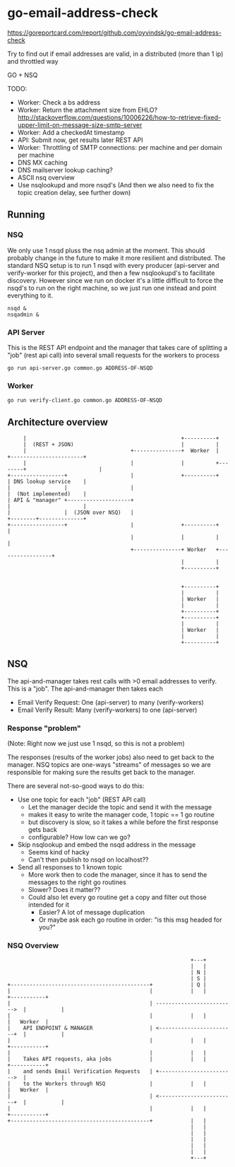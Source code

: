 # go-email-address-check

https://goreportcard.com/report/github.com/oyvindsk/go-email-address-check

Try to find out if email addresses are valid, in a distributed (more than 1 ip) and throttled way

GO + NSQ

TODO:
 - Worker: Check a bs address
 - Worker: Return the attachment size from EHLO? http://stackoverflow.com/questions/10006226/how-to-retrieve-fixed-upper-limit-on-message-size-smtp-server
 - Worker: Add a checkedAt timestamp
 - API: Submit now, get results later REST API
 - Worker: Throttling of SMTP connections: per machine and per domain per machine
 - DNS MX caching
 - DNS mailserver lookup caching?
 - ASCII nsq overview
 - Use nsqlookupd and more nsqd's (And then we also need to fix the topic creation delay, see further down)

## Running
### NSQ
We only use 1 nsqd pluss the nsq admin at the moment. This should probably change in the future to make it more
resilient and distributed. The standard NSQ setup is to run 1 nsqd with every producer
(api-server and verify-worker for this project), and then a few nsqlookupd's to facilitate discovery.
However since we run on docker it's a little difficult to force the nsqd's to run on the right machine, so we just run one instead and point everything to it.

    nsqd &
    nsqadmin &


### API Server
This is the REST API endpoint and the manager that takes care of splitting a "job" (rest api call) into several small
requests for the workers to process

    go run api-server.go common.go ADDRESS-OF-NSQD

### Worker

    go run verify-client.go common.go ADDRESS-OF-NSQD

## Architecture overview

         |                                                 +----------+
         |  (REST + JSON)                                  |          |
         |                                 +---------------+  Worker  |        +-----------------------+
         |                                 |               |          +--------+                       |
    +-----------------+                    |               +----------+        | DNS lookup service    |
    |                 |                    |                                   |  (Not implemented)    |
    | API & "manager" +--------------------+                                   |                       |
    |                 |  (JSON over NSQ)   |                                   +--------+--------------+
    +-----------------+                    |               +----------+                 |
                                           |               |          |                 |
                                           +---------------+ Worker   +-----------------+
                                                           |          |
                                                           +----------+


                                                           +----------+
                                                           |          |
                                                           | Worker   |
                                                           |          |
                                                           +----------+
                                                           +----------+
                                                           |          |
                                                           | Worker   |
                                                           |          |
                                                           +----------+


## NSQ
The api-and-manager takes rest calls with >0 email addresses to verify. This is a "job".
The api-and-manager then takes each
 - Email Verify Request: One (api-server) to many (verify-workers)
 - Email Verify Result: Many (verify-workers) to one (api-server)

### Response "problem"
(Note: Right now we just use 1 nsqd, so this is not a problem)

The responses (results of the worker jobs) also need to get back to the manager.
NSQ topics are one-ways "streams" of messages so we are responsible for making sure the results get back to the manager.

There are several not-so-good ways to do this:
- Use one topic for each "job" (REST API call)
    - Let the manager decide the topic and send it with the message
    - makes it easy to write the manager code, 1 topic == 1 go routine
    - but discovery is slow, so it takes a while before the first response gets back
    - configurable? How low can we go?
- Skip nsqlookup and embed the nsqd address in the message
    - Seems kind of hacky
    - Can't then publish to nsqd on localhost??
- Send all responses to 1 known topic
    - More work then to code the manager, since it has to send the messages to the right go routines
    - Slower? Does it matter??
    - Could also let every go routine get a copy and filter out those intended for it
        - Easier? A lot of message duplication
        - Or maybe ask each go routine in order: "is this msg headed for you?"



### NSQ Overview

                                                              +---+
                                                              |   |
                                                              | N |
                                                              | S |
    +--------------------------------------------+            | Q |
    |                                            |            |   |            +-----------+
    |                                            | ------------------------->  |           |
    |                                            |            |   |            |   Worker  |
    |    API ENDPOINT & MANAGER                  | <------------------------+  |           |
    |                                            |            |   |            +-----------+
    |                                            |            |   |
    |    Takes API requests, aka jobs            |            |   |            +-----------+
    |    and sends Email Verification Requests   | +------------------------>  |           |
    |    to the Workers through NSQ              |            |   |            |   Worker  |
    |                                            | <------------------------+  |           |
    |                                            |            |   |            +-----------+
    +--------------------------------------------+            |   |
                                                              |   |
                                                              |   |
                                                              |   |
                                                              |   |
                                                              |   |
                                                              +---+
